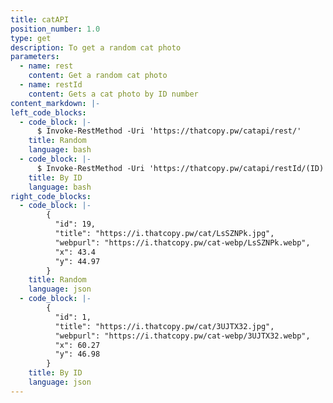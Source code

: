 ```yaml
---
title: catAPI
position_number: 1.0
type: get
description: To get a random cat photo
parameters:
  - name: rest
    content: Get a random cat photo
  - name: restId
    content: Gets a cat photo by ID number
content_markdown: |-
left_code_blocks:
  - code_block: |-
      $ Invoke-RestMethod -Uri 'https://thatcopy.pw/catapi/rest/'
    title: Random
    language: bash
  - code_block: |-
      $ Invoke-RestMethod -Uri 'https://thatcopy.pw/catapi/restId/(ID)'
    title: By ID
    language: bash
right_code_blocks:
  - code_block: |-
        {
          "id": 19,
          "title": "https://i.thatcopy.pw/cat/LsSZNPk.jpg",
          "webpurl": "https://i.thatcopy.pw/cat-webp/LsSZNPk.webp",
          "x": 43.4
          "y": 44.97
        }
    title: Random
    language: json
  - code_block: |-
        {
          "id": 1,
          "title": "https://i.thatcopy.pw/cat/3UJTX32.jpg",
          "webpurl": "https://i.thatcopy.pw/cat-webp/3UJTX32.webp",
          "x": 60.27
          "y": 46.98
        }
    title: By ID
    language: json
---
```


